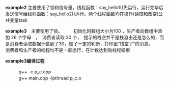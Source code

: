 
   **example2** 主要使用了锁和信号量，线程函数：say_hello1()先运行，运行完毕后发送信号给线程函数：say_hello2()运行。两个线程函数均在操作(读取和改变)公共变量task

   **example3**　主要使用了锁。　　　初始化时数组大小为100  ，生产者向数组中添加 26 个字母　，　消费者读取 30 个，　提示的栈空并不是栈溢出还是怎么的，而是消费者读取数据计数到了30，做了一定的判断，打印出“栈空了”的消息。　　　　消费者和生产者的线程均不是一直运行，在计数达到后线程结束
   
   **example3编译过程**    　　
   
　　　g++ -c p_c.cpp    
　　　g++ main.cpp -lpthread p_c.o    

